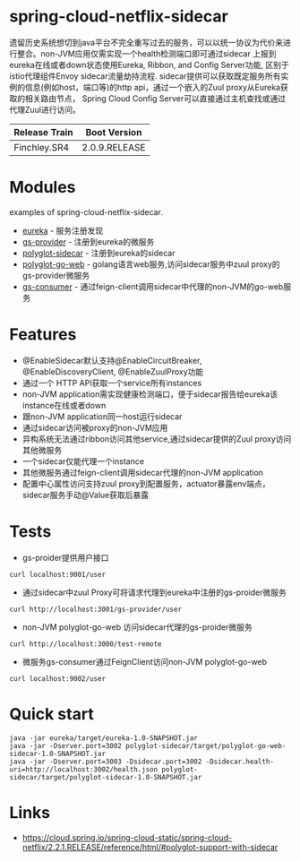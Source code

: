 # spring-cloud-netflix-sidecar
遗留历史系统想切到java平台不完全重写过去的服务，可以以统一协议为代价来进行整合。non-JVM应用仅需实现一个health检测端口即可通过sidecar
上报到eureka在线或者down状态使用Eureka, Ribbon, and Config Server功能, 区别于istio代理组件Envoy sidecar流量劫持流程. 
sidecar提供可以获取既定服务所有实例的信息(例如host，端口等)的http api，通过一个嵌入的Zuul proxy从Eureka获取的相关路由节点，
Spring Cloud Config Server可以直接通过主机查找或通过代理Zuul进行访问。

| Release Train |  Boot Version |
| :--- | :---: | 
| Finchley.SR4 | 2.0.9.RELEASE | 

# Modules

examples of spring-cloud-netflix-sidecar.

* [eureka](./eureka) - 服务注册发现
* [gs-provider](./gs-provider) - 注册到eureka的微服务
* [polyglot-sidecar](./polyglot-sidecar) - 注册到eureka的sidecar
* [polyglot-go-web](./polyglot-go-web) - golang语言web服务,访问sidecar服务中zuul proxy的gs-provider微服务
* [gs-consumer](./gs-consumer) - 通过feign-client调用sidecar中代理的non-JVM的go-web服务

# Features

* @EnableSidecar默认支持@EnableCircuitBreaker, @EnableDiscoveryClient, @EnableZuulProxy功能
* 通过一个 HTTP API获取一个service所有instances
* non-JVM application需实现健康检测端口，便于sidecar报告给eureka该instance在线或者down
* 跟non-JVM application同一host运行sidecar
* 通过sidecar访问被proxy的non-JVM应用
* 异构系统无法通过ribbon访问其他service,通过sidecar提供的Zuul proxy访问其他微服务
* 一个sidecar仅能代理一个instance
* 其他微服务通过feign-client调用sidecar代理的non-JVM application
* 配置中心属性访问支持zuul proxy到配置服务，actuator暴露env端点，sidecar服务手动@Value获取后暴露

# Tests
* gs-proider提供用户接口 

```curl localhost:9001/user```
* 通过sidecar中zuul Proxy可将请求代理到eureka中注册的gs-proider微服务

```curl http://localhost:3001/gs-provider/user```
* non-JVM polyglot-go-web 访问sidecar代理的gs-proider微服务

```curl http://localhost:3000/test-remote```
* 微服务gs-consumer通过FeignClient访问non-JVM polyglot-go-web

```curl localhost:9002/user```

# Quick start
```
java -jar eureka/target/eureka-1.0-SNAPSHOT.jar
java -jar -Dserver.port=3002 polyglot-sidecar/target/polyglot-go-web-sidecar-1.0-SNAPSHOT.jar
java -jar -Dserver.port=3003 -Dsidecar.port=3002 -Dsidecar.health-uri=http://localhost:3002/health.json polyglot-sidecar/target/polyglot-sidecar-1.0-SNAPSHOT.jar

```

# Links
* https://cloud.spring.io/spring-cloud-static/spring-cloud-netflix/2.2.1.RELEASE/reference/html/#polyglot-support-with-sidecar
